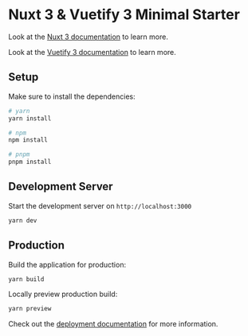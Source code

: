 # Nuxt 3 & Vuetify 3 Minimal Starter

Look at the [Nuxt 3 documentation](https://nuxt.com/docs/getting-started/introduction) to learn more.

Look at the [Vuetify 3 documentation](https://v3.vuetifyjs.com/en/getting-started/installation/) to learn more.

## Setup

Make sure to install the dependencies:

```bash
# yarn
yarn install

# npm
npm install

# pnpm
pnpm install
```

## Development Server

Start the development server on `http://localhost:3000`

```bash
yarn dev
```

## Production

Build the application for production:

```bash
yarn build
```

Locally preview production build:

```bash
yarn preview
```

Check out the [deployment documentation](https://nuxt.com/docs/getting-started/deployment) for more information.
